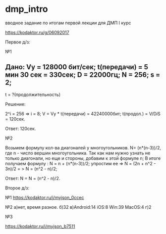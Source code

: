 # dmp_intro
вводное задание по итогам первой лекции для ДМП I курс

https://kodaktor.ru/g/06092017

Первое д/з:

№1

Дано: 
Vу = 128000 бит/сек;
t(передачи) = 5 мин 30 сек = 330сек;
D = 22000гц;
N = 256; 
s = 2;
---
t = ?(продолжительность)

Решение:

2^i = 256 => i = 8; V = Vy * t(передачи) = 42240000бит;  t(продол.) = V/D*i*S = 120сек.

Ответ: 120сек. 

№2

Возьмем формулу кол-ва диагоналей у многоугольников. 
N= (n*(n-3))/2, где n - число вершин многоугольника.
Так как нам нужно узнать не только диагонали, но еще и стороны, добавим к этой формуле n;
В итоге получаем формулу :
N = n + (n*(n-3))/2; упростим ее => N = (2n + n^2 - 3n)/2 = > N = (n^2 - n)/2;

Ответ: N = N = (n^2 - n)/2.

Второе д/з:

№1 
https://kodaktor.ru/j/myjson_0ccec

№2
а)нет, время разное.
б)32
в)Android:14
  iOS:8
  Win:39
  MacOS:4
г)2

№3

https://kodaktor.ru/j/myjson_b7511
